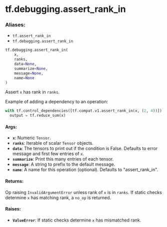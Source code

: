 <div itemscope itemtype="http://developers.google.com/ReferenceObject">
<meta itemprop="name" content="tf.debugging.assert_rank_in" />
<meta itemprop="path" content="Stable" />
</div>

# tf.debugging.assert_rank_in

### Aliases:

* `tf.assert_rank_in`
* `tf.debugging.assert_rank_in`

``` python
tf.debugging.assert_rank_in(
    x,
    ranks,
    data=None,
    summarize=None,
    message=None,
    name=None
)
```

Assert `x` has rank in `ranks`.

Example of adding a dependency to an operation:

```python
with tf.control_dependencies([tf.compat.v1.assert_rank_in(x, (2, 4))]):
  output = tf.reduce_sum(x)
```

#### Args:

* <b>`x`</b>:  Numeric `Tensor`.
* <b>`ranks`</b>:  Iterable of scalar `Tensor` objects.
* <b>`data`</b>:  The tensors to print out if the condition is False.  Defaults to
    error message and first few entries of `x`.
* <b>`summarize`</b>: Print this many entries of each tensor.
* <b>`message`</b>: A string to prefix to the default message.
* <b>`name`</b>: A name for this operation (optional).
    Defaults to "assert_rank_in".


#### Returns:

Op raising `InvalidArgumentError` unless rank of `x` is in `ranks`.
If static checks determine `x` has matching rank, a `no_op` is returned.


#### Raises:

* <b>`ValueError`</b>:  If static checks determine `x` has mismatched rank.